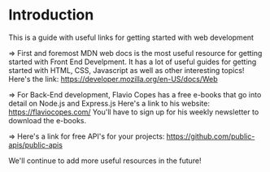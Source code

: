 # Introduction
This is a guide with useful links for getting started with web development

=> First and foremost MDN web docs is the most useful resource for getting started with Front End Develpment. It has a lot of    useful guides for getting started with HTML, CSS, Javascript as well as other interesting topics!
   Here's the link: https://developer.mozilla.org/en-US/docs/Web
   
=> For Back-End development, Flavio Copes has a free e-books that go into detail on Node.js and Express.js
   Here's a link to his website: https://flaviocopes.com/
   You'll have to sign up for his weekly newsletter to download the e-books.
   
=> Here's a link for free API's for your projects: https://github.com/public-apis/public-apis

We'll continue to add more useful resources in the future!
